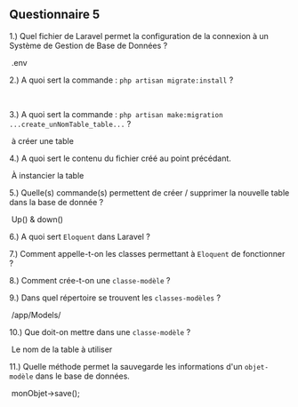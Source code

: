 Questionnaire 5
---------------

1.) Quel fichier de Laravel permet la configuration de la connexion à un Système de Gestion de Base de 
      Données ?

​		.env

2.) A quoi sert la commande : ```php artisan migrate:install``` ?

​	

3.) A quoi sert la commande : ```php artisan make:migration ...create_unNomTable_table...``` ?

​		à créer une table

4.) A quoi sert le contenu du fichier créé au point précédant.

​		À instancier la table

5.) Quelle(s) commande(s) permettent de créer / supprimer la nouvelle table dans la base de donnée ?

​		Up() & down()

6.) A quoi sert ```Eloquent``` dans Laravel ?



7.) Comment appelle-t-on les classes permettant à ```Eloquent``` de fonctionner ?



8.) Comment crée-t-on une ```classe-modèle``` ?



9.) Dans quel répertoire se trouvent les ```classes-modèles``` ?

​		/app/Models/

10.) Que doit-on mettre dans une ```classe-modèle``` ?

​		Le nom de la table à utiliser

11.) Quelle méthode permet la sauvegarde les informations d'un ```objet-modèle``` dans le base de données.

​		monObjet->save();